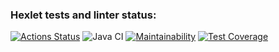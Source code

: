 ### Hexlet tests and linter status:
[![Actions Status](https://github.com/kitdim/java-project-71/workflows/hexlet-check/badge.svg)](https://github.com/kitdim/java-project-71/actions)
![Java CI](https://github.com/kitdim/java-project-71/workflows/java-ci.yml/badge.svg)
[![Maintainability](https://api.codeclimate.com/v1/badges/bd38b1474a43a5fd696e/maintainability)](https://codeclimate.com/github/kitdim/java-project-71/maintainability)
[![Test Coverage](https://api.codeclimate.com/v1/badges/bd38b1474a43a5fd696e/test_coverage)](https://codeclimate.com/github/kitdim/java-project-71/test_coverage)
